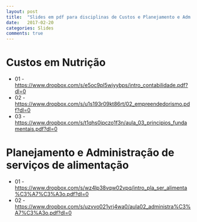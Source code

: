 ```yaml
---
layout: post
title:  "Slides em pdf para disciplinas de Custos e Planejamento e Adm Serviços de Alimentação"
date:   2017-02-20
categories: Slides
comments: true
---
```


# Custos em Nutrição
- 01 - https://www.dropbox.com/s/e5oc9pl5wiyybps/intro_contabilidade.pdf?dl=0
- 02 - https://www.dropbox.com/s/u1s193r09kt86rt/02_empreendedorismo.pdf?dl=0
- 03 - https://www.dropbox.com/s/t1qhs0jpczo1f3n/aula_03_principios_fundamentais.pdf?dl=0

# Planejamento e Administração de serviços de alimentação
- 01 - https://www.dropbox.com/s/wz4lp38vqw02vpq/intro_pla_ser_alimenta%C3%A7%C3%A3o.pdf?dl=0
- 02 - https://www.dropbox.com/s/uzvvo021yrj4wa0/aula02_administra%C3%A7%C3%A3o.pdf?dl=0
